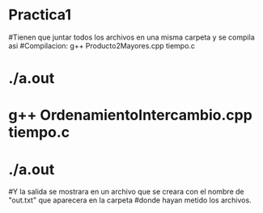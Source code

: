 # Practica1
#Tienen que juntar todos los archivos en una misma carpeta y se compila asi
#Compilacion: g++ Producto2Mayores.cpp tiempo.c
#           ./a.out
#            g++ OrdenamientoIntercambio.cpp tiempo.c
#            ./a.out
            
#Y la salida se mostrara en un archivo que se creara con el nombre de "out.txt" que aparecera en la carpeta
#donde hayan metido los archivos.
